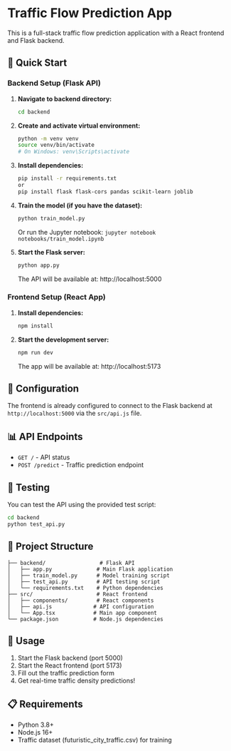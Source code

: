 # Traffic Flow Prediction App

This is a full-stack traffic flow prediction application with a React frontend and Flask backend.

## 🚀 Quick Start

### Backend Setup (Flask API)

1. **Navigate to backend directory:**
   ```bash
   cd backend
   ```

2. **Create and activate virtual environment:**
   ```bash
   python -m venv venv
   source venv/bin/activate
   # On Windows: venv\Scripts\activate
   ```

3. **Install dependencies:**
   ```bash
   pip install -r requirements.txt
   or
   pip install flask flask-cors pandas scikit-learn joblib
   ```

4. **Train the model (if you have the dataset):**
   ```bash
   python train_model.py
   ```
   Or run the Jupyter notebook: `jupyter notebook notebooks/train_model.ipynb`

5. **Start the Flask server:**
   ```bash
   python app.py
   ```
   The API will be available at: http://localhost:5000

### Frontend Setup (React App)

1. **Install dependencies:**
   ```bash
   npm install
   ```

2. **Start the development server:**
   ```bash
   npm run dev
   ```
   The app will be available at: http://localhost:5173

## 🔧 Configuration

The frontend is already configured to connect to the Flask backend at `http://localhost:5000` via the `src/api.js` file.

## 📊 API Endpoints

- `GET /` - API status
- `POST /predict` - Traffic prediction endpoint

## 🧪 Testing

You can test the API using the provided test script:
```bash
cd backend
python test_api.py
```

## 📁 Project Structure

```
├── backend/                 # Flask API
│   ├── app.py              # Main Flask application
│   ├── train_model.py      # Model training script
│   ├── test_api.py         # API testing script
│   └── requirements.txt    # Python dependencies
├── src/                    # React frontend
│   ├── components/         # React components
│   ├── api.js             # API configuration
│   └── App.tsx            # Main app component
└── package.json           # Node.js dependencies
```

## 🚦 Usage

1. Start the Flask backend (port 5000)
2. Start the React frontend (port 5173)
3. Fill out the traffic prediction form
4. Get real-time traffic density predictions!

## 📋 Requirements

- Python 3.8+
- Node.js 16+
- Traffic dataset (futuristic_city_traffic.csv) for training
